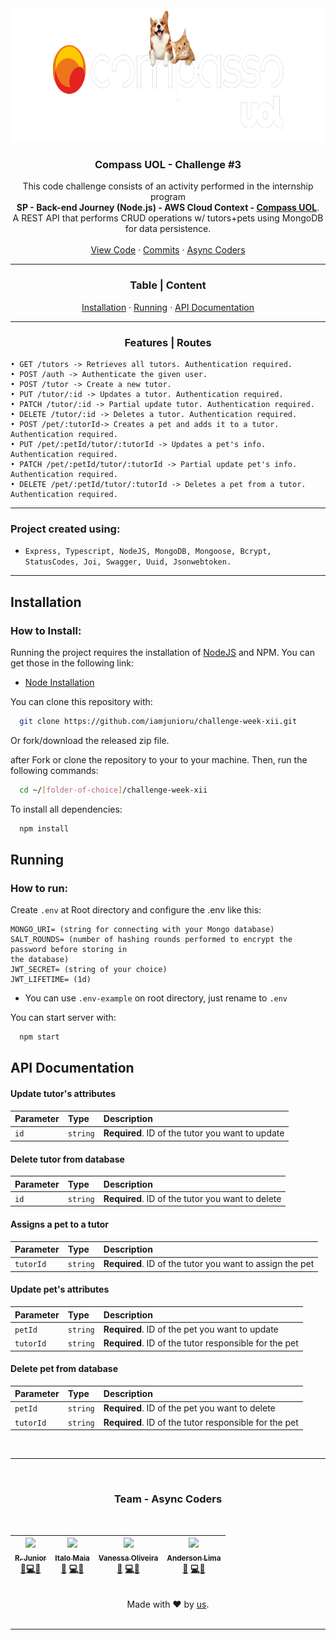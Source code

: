 <!-- be happy :) -->
<div align="center"> <!-- centralize -->   
  <a href="https://github.com/iamjunioru/challenge-week-xii">    
    <img src="https://github.com/iamjunioru/challenge-week-xii/blob/style/resources/img/header_logo.png" alt="Logo" width="745" height="214"> <!-- IMAGine -->
  </a>  
  <h3 align="center">Compass UOL - Challenge #3</h3>

  <p align="center">
    This code challenge consists of an activity performed in the internship program<br><b>SP - Back-end Journey (Node.js) - AWS Cloud Context - <a href="https://compass.uol/en/home/">Compass UOL</a></b>.
    <br>A REST API that performs CRUD operations w/ tutors+pets using MongoDB for data persistence.<br> 
    <br />
    <a href="https://github.com/iamjunioru/challenge-week-xii/tree/main/src">View Code</a>
    ·
    <a href="https://github.com/iamjunioru/challenge-week-xii/commits/main">Commits</a>
    ·
    <a href="https://github.com/iamjunioru/challenge-week-xii/graphs/contributors">Async Coders</a>
    <br>
  </p>

---

<h3>Table | Content</h3>


[Installation](#installation) · [Running](#running) · [API Documentation](#api-documentation)


---



<h3>Features | Routes</h3>

</div>

```
• GET /tutors -> Retrieves all tutors. Authentication required.
• POST /auth -> Authenticate the given user.
• POST /tutor -> Create a new tutor.
• PUT /tutor/:id -> Updates a tutor. Authentication required.
• PATCH /tutor/:id -> Partial update tutor. Authentication required.
• DELETE /tutor/:id -> Deletes a tutor. Authentication required.
• POST /pet/:tutorId-> Creates a pet and adds it to a tutor. Authentication required.
• PUT /pet/:petId/tutor/:tutorId -> Updates a pet's info. Authentication required.
• PATCH /pet/:petId/tutor/:tutorId -> Partial update pet's info. Authentication required.
• DELETE /pet/:petId/tutor/:tutorId -> Deletes a pet from a tutor. Authentication required.
```

---

<h3>Project created using:</h3>



- `Express, Typescript, NodeJS, MongoDB, Mongoose, Bcrypt, StatusCodes, Joi, Swagger, Uuid, Jsonwebtoken.`

---

## Installation
### How to Install:

Running the project requires the installation of <a href="https://nodejs.org/en">NodeJS</a> and NPM. You can get those in the following link:
- [Node Installation](https://nodejs.org/en)

You can clone this repository with:
```bash
  git clone https://github.com/iamjunioru/challenge-week-xii.git
```

Or fork/download the released zip file.

after Fork or clone the repository to your to your machine.
Then, run the following commands:
```bash
  cd ~/[folder-of-choice]/challenge-week-xii
```

To install all dependencies:
```bash
  npm install
```

## Running
### How to run:

Create `.env` at Root directory and configure the .env like this:
```
MONGO_URI= (string for connecting with your Mongo database)
SALT_ROUNDS= (number of hashing rounds performed to encrypt the password before storing in
the database)
JWT_SECRET= (string of your choice)
JWT_LIFETIME= (1d)
```
* You can use `.env-example` on root directory, just rename to `.env`

You can start server with:
```bash
  npm start
```

## API Documentation


#### Update tutor's attributes

| Parameter | Type     | Description                                      |
| :-------- | :------- | :----------------------------------------------- |
| `id`      | `string` | **Required**. ID of the tutor you want to update |

#### Delete tutor from database


| Parameter | Type     | Description                                      |
| :-------- | :------- | :----------------------------------------------- |
| `id`      | `string` | **Required**. ID of the tutor you want to delete |

#### Assigns a pet to a tutor


| Parameter | Type     | Description                                              |
| :-------- | :------- | :------------------------------------------------------- |
| `tutorId` | `string` | **Required**. ID of the tutor you want to assign the pet |

#### Update pet's attributes

| Parameter | Type     | Description                                           |
| :-------- | :------- | :---------------------------------------------------- |
| `petId`   | `string` | **Required**. ID of the pet you want to update        |
| `tutorId` | `string` | **Required**. ID of the tutor responsible for the pet |

#### Delete pet from database

| Parameter | Type     | Description                                           |
| :-------- | :------- | :---------------------------------------------------- |
| `petId`   | `string` | **Required**. ID of the pet you want to delete        |
| `tutorId` | `string` | **Required**. ID of the tutor responsible for the pet |

<br> 

---

 <br>
<div align="center">
 <h3>Team - Async Coders</h3>
 <br>
 
<!-- prettier-ignore -->
| [<img src="https://avatars.githubusercontent.com/u/72615418?v=3" width="100px;"/><br /><sub><b>R. Junior</b></sub>](https://github.com/iamjunioru)<br />[💬](#question-iamjunioru "Answering Questions")[💻](https://github.com/iamjunioru/challenge-week-xii/commits?author=iamjunioru "Code")[👀](#review-iamjunioru "Reviewed Pull Requests")| [<img src="https://avatars.githubusercontent.com/u/109195782?v=3" width="100px;"/><br /><sub><b>Italo Maia</b></sub>](http://github.com/italomaia03)<br /> [💬](#question-italomaia "Answering Questions") [💻](https://github.com/iamjunioru/challenge-week-xii/commits?author=italomaia03 "Code")[👀](#review-italomaia "Reviewed Pull Requests") | [<img src="https://avatars.githubusercontent.com/u/93387954?v=3" width="100px;"/><br /><sub><b>Vanessa Oliveira</b></sub>](https://github.com/nessa515)<br />[💬](#question-vanessa "Answering Questions") [💻](https://github.com/iamjunioru/challenge-week-xii/commits?author=nessa515 "Code")[👀](#review-vanessa "Reviewed Pull Requests") | [<img src="https://avatars.githubusercontent.com/u/131804242?v=3" width="100px;"/><br /><sub><b>Anderson Lima</b></sub>](https://github.com/And3rs0nMenezes)<br />[💬](#question-anderson "Answering Questions") [💻](https://github.com/iamjunioru/challenge-week-xii/commits?author=And3rs0nMenezes "Code")[👀](#review-anderson "Reviewed Pull Requests") 
| :---: | :---: | :---: | :---: 

 <br>
 Made with ❤️ by <a href="https://github.com/iamjunioru/challenge-week-xii/graphs/contributors">us</a>.


</div>
<br>

---


<!-- end -->
